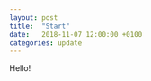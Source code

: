 ```yaml
---
layout: post
title:  "Start"
date:   2018-11-07 12:00:00 +0100
categories: update
---
```


Hello!